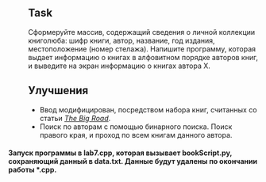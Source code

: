 <dir>
<h2> Task </h2>
<p>    Сформеруйте массив, содержащий сведения о личной коллекции книголюба: шифр книги, автор, название, год издания, местоположение (номер стелажа). Напишите программу, которая выдает информацию о книгах в алфовитном порядке авторов книг, и выведите на экран информацию о книгах автора X. </p>
</dir>
<dir>
<h2> Улучшения </h2>
<ul>   
<li>  Ввод модифицирован, посредством набора книг, считанных со статьи <a href="https://en.wikipedia.org/wiki/The_Big_Road"> <i>The Big Road</i></a>.</li>
<li>  Поиск по авторам с помощью бинарного поиска. Поиск правого края, и проход по всем книгам данного автора.</li>
</ul>
</dir>
<h4>    Запуск программы в lab7.cpp, которая вызывает bookScript.py, сохраняющий данный в data.txt. Данные будут удалены по окончании работы *.cpp.</h4>
